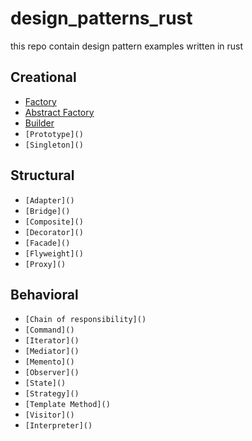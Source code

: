 # design_patterns_rust
this repo contain design pattern examples written in rust
## Creational
- [Factory](src/factory.rs)
- [Abstract Factory](src/abstract_factory.rs)
- [Builder](src/builder.rs)
- `[Prototype]()`
- `[Singleton]()`
## Structural 
- `[Adapter]()`
- `[Bridge]()`
- `[Composite]()`
- `[Decorator]()`
- `[Facade]()`
- `[Flyweight]()`
- `[Proxy]()`
## Behavioral
- `[Chain of responsibility]()`
- `[Command]()`
- `[Iterator]()`
- `[Mediator]()`
- `[Memento]()`
- `[Observer]()`
- `[State]()`
- `[Strategy]()`
- `[Template Method]()`
- `[Visitor]()`
- `[Interpreter]()`

